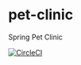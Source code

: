 # pet-clinic
Spring Pet Clinic

[![CircleCI](https://circleci.com/gh/achomgbah/pet-clinic.svg?style=svg&circle-token=39726f2a25d8e4a06fe8a11de85832f97dead43a)](https://circleci.com/gh/achomgbah/pet-clinic)
